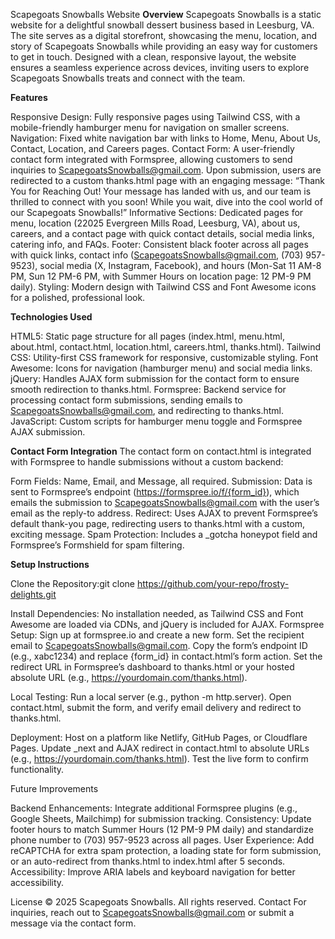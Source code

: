 Scapegoats Snowballs Website
**Overview**
Scapegoats Snowballs is a static website for a delightful snowball dessert business based in Leesburg, VA. The site serves as a digital storefront, showcasing the menu, location, and story of Scapegoats Snowballs while providing an easy way for customers to get in touch.
Designed with a clean, responsive layout, the website ensures a seamless experience across devices, inviting users to explore Scapegoats Snowballs treats and connect with the team.

**Features**

Responsive Design: Fully responsive pages using Tailwind CSS, with a mobile-friendly hamburger menu for navigation on smaller screens.
Navigation: Fixed white navigation bar with links to Home, Menu, About Us, Contact, Location, and Careers pages.
Contact Form: A user-friendly contact form integrated with Formspree, allowing customers to send inquiries to ScapegoatsSnowballs@gmail.com. Upon submission, users are redirected to a custom thanks.html page with an engaging message: “Thank You for Reaching Out! Your message has landed with us, and our team is thrilled to connect with you soon! While you wait, dive into the cool world of our Scapegoats Snowballs!”
Informative Sections: Dedicated pages for menu, location (22025 Evergreen Mills Road, Leesburg, VA), about us, careers, and a contact page with quick contact details, social media links, catering info, and FAQs.
Footer: Consistent black footer across all pages with quick links, contact info (ScapegoatsSnowballs@gmail.com, (703) 957-9523), social media (X, Instagram, Facebook), and hours (Mon-Sat 11 AM-8 PM, Sun 12 PM-6 PM, with Summer Hours on location page: 12 PM-9 PM daily).
Styling: Modern design with Tailwind CSS and Font Awesome icons for a polished, professional look.

**Technologies Used**

HTML5: Static page structure for all pages (index.html, menu.html, about.html, contact.html, location.html, careers.html, thanks.html).
Tailwind CSS: Utility-first CSS framework for responsive, customizable styling.
Font Awesome: Icons for navigation (hamburger menu) and social media links.
jQuery: Handles AJAX form submission for the contact form to ensure smooth redirection to thanks.html.
Formspree: Backend service for processing contact form submissions, sending emails to ScapegoatsSnowballs@gmail.com, and redirecting to thanks.html.
JavaScript: Custom scripts for hamburger menu toggle and Formspree AJAX submission.

**Contact Form Integration**
The contact form on contact.html is integrated with Formspree to handle submissions without a custom backend:

Form Fields: Name, Email, and Message, all required.
Submission: Data is sent to Formspree’s endpoint (https://formspree.io/f/{form_id}), which emails the submission to ScapegoatsSnowballs@gmail.com with the user’s email as the reply-to address.
Redirect: Uses AJAX to prevent Formspree’s default thank-you page, redirecting users to thanks.html with a custom, exciting message.
Spam Protection: Includes a _gotcha honeypot field and Formspree’s Formshield for spam filtering.

**Setup Instructions**

Clone the Repository:git clone https://github.com/your-repo/frosty-delights.git


Install Dependencies: No installation needed, as Tailwind CSS and Font Awesome are loaded via CDNs, and jQuery is included for AJAX.
Formspree Setup:
Sign up at formspree.io and create a new form.
Set the recipient email to ScapegoatsSnowballs@gmail.com.
Copy the form’s endpoint ID (e.g., xabc1234) and replace {form_id} in contact.html’s form action.
Set the redirect URL in Formspree’s dashboard to thanks.html or your hosted absolute URL (e.g., https://yourdomain.com/thanks.html).


Local Testing:
Run a local server (e.g., python -m http.server).
Open contact.html, submit the form, and verify email delivery and redirect to thanks.html.


Deployment:
Host on a platform like Netlify, GitHub Pages, or Cloudflare Pages.
Update _next and AJAX redirect in contact.html to absolute URLs (e.g., https://yourdomain.com/thanks.html).
Test the live form to confirm functionality.



Future Improvements

Backend Enhancements: Integrate additional Formspree plugins (e.g., Google Sheets, Mailchimp) for submission tracking.
Consistency: Update footer hours to match Summer Hours (12 PM-9 PM daily) and standardize phone number to (703) 957-9523 across all pages.
User Experience: Add reCAPTCHA for extra spam protection, a loading state for form submission, or an auto-redirect from thanks.html to index.html after 5 seconds.
Accessibility: Improve ARIA labels and keyboard navigation for better accessibility.

License
© 2025 Scapegoats Snowballs. All rights reserved.
Contact
For inquiries, reach out to ScapegoatsSnowballs@gmail.com or submit a message via the contact form.
